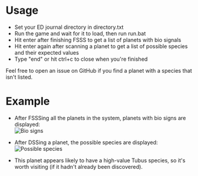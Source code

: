 # Usage
- Set your ED journal directory in directory.txt
- Run the game and wait for it to load, then run run.bat
- Hit enter after finishing FSSS to get a list of planets with bio signals
- Hit enter again after scanning a planet to get a list of possible species and their expected values
- Type "end" or hit ctrl+c to close when you're finished

Feel free to open an issue on GitHub if you find a planet with a species that isn't listed.

# Example
- After FSSSing all the planets in the system, planets with bio signs are displayed:<br>
![Bio signs](https://i.imgur.com/emWVA0U.png)

- After DSSing a planet, the possible species are displayed:<br>
![Possible species](https://i.imgur.com/DC5H6Du.png)

- This planet appears likely to have a high-value Tubus species, so it's worth visiting (if it hadn't already been discovered).
